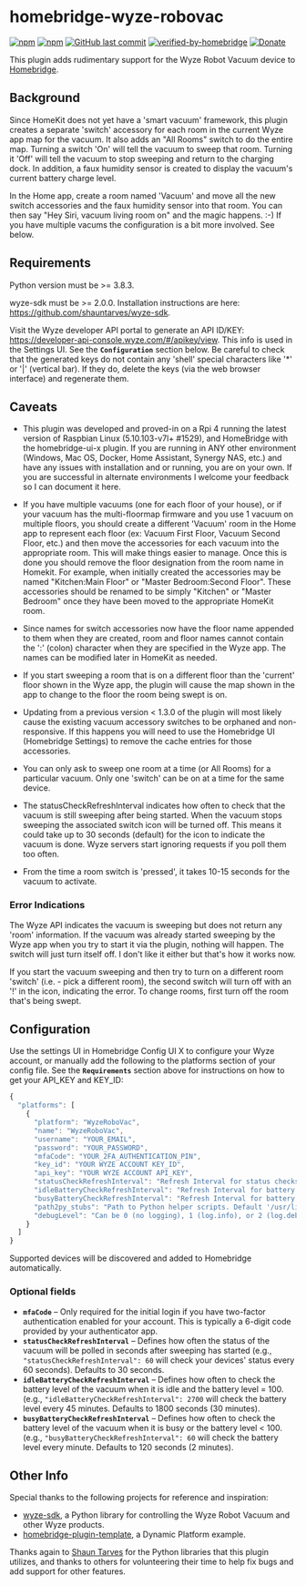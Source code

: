 # homebridge-wyze-robovac
[![npm](https://img.shields.io/npm/v/homebridge-wyze-robovac)](https://www.npmjs.com/package/homebridge-wyze-robovac/v/latest)
[![npm](https://img.shields.io/npm/dt/homebridge-wyze-robovac)](https://www.npmjs.com/package/homebridge-wyze-robovac)
[![GitHub last commit](https://img.shields.io/github/last-commit/RMCob/homebridge-wyze-robovac)](https://github.com/RMCob/homebridge-wyze-robovac)
[![verified-by-homebridge](https://badgen.net/badge/homebridge/verified/purple)](https://github.com/homebridge/homebridge/wiki/Verified-Plugins)
[![Donate](https://img.shields.io/badge/Donate-PayPal-blue)](https://www.paypal.com/donate/?business=G63Z63BWAJWZN&no_recurring=0&currency_code=USD)

This plugin adds rudimentary support for the Wyze Robot Vacuum device to [Homebridge](https://github.com/homebridge/homebridge).

## Background

Since HomeKit does not yet have a 'smart vacuum' framework, this plugin creates a separate 'switch' accessory for each room in the current Wyze app map for the vacuum. It also adds an "All Rooms" switch to do the entire map. Turning a switch 'On' will tell the vacuum to sweep that room. Turning it 'Off' will tell the vacuum to stop sweeping and return to the charging dock. In addition, a faux humidity sensor is created to display the vacuum's current battery charge level.

In the Home app, create a room named 'Vacuum' and move all the new switch accessories and the faux humidity sensor into that room. You can then say "Hey Siri, vacuum living room on" and the magic happens. :-) If you have multiple vacums the configuration is a bit more involved. See below.

## Requirements

Python version must be >= 3.8.3. 

wyze-sdk must be >= 2.0.0. Installation instructions are here: https://github.com/shauntarves/wyze-sdk.

Visit the Wyze developer API portal to generate an API ID/KEY: https://developer-api-console.wyze.com/#/apikey/view.
This info is used in the Settings UI. See the **`Configuration`** section below. Be careful to check that the generated keys do not contain any 'shell' special characters like '*' or '|' (vertical bar). If they do, delete the keys (via the web browser interface) and regenerate them.

## Caveats

- This plugin was developed and proved-in on a Rpi 4 running the latest version of Raspbian Linux (5.10.103-v7l+ #1529), and HomeBridge with the homebridge-ui-x plugin. If you are running in ANY other environment (Windows, Mac OS, Docker, Home Assistant, Synergy NAS, etc.) and have any issues with installation and or running, you are on your own. If you are successful in alternate environments I welcome your feedback so I can document it here.

- If you have multiple vacuums (one for each floor of your house), or if your vacuum has the multi-floormap firmware and you use 1 vacuum on multiple floors, you should create a different 'Vacuum' room in the Home app to represent each floor (ex: Vacuum First Floor, Vacuum Second Floor, etc.) and then move the accessories for each vacuum into the appropriate room. This will make things easier to manage. Once this is done you should remove the floor designation from the room name in Homekit. For example, when initially created the accessories may be named "Kitchen:Main Floor" or "Master Bedroom:Second Floor". These accessories should be renamed to be simply "Kitchen" or "Master Bedroom" once they have been moved to the appropriate HomeKit room. 

- Since names for switch accessories now have the floor name appended to them when they are created, room and floor names cannot contain the ':' (colon) character when they are specified in the Wyze app. The names can be modified later in HomeKit as needed.

- If you start sweeping a room that is on a different floor than the 'current' floor shown in the Wyze app, the plugin will cause the map shown in the app to change to the floor the room being swept is on. 

- Updating from a previous version < 1.3.0 of the plugin will most likely cause the existing vacuum accessory switches to be orphaned and non-responsive. If this happens you will need to use the Homebridge UI (Homebridge Settings) to remove the cache entries for those
 accessories.

- You can only ask to sweep one room at a time (or All Rooms) for a particular vacuum. Only one 'switch' can be on at a time for the same device.

- The statusCheckRefreshInterval indicates how often to check that the vacuum is still sweeping after being started. When the vacuum stops sweeping the associated switch icon will be turned off. This means it could take up to 30 seconds (default) for the icon to indicate the vacuum is done. Wyze servers start ignoring requests if you poll them too often.

- From the time a room switch is 'pressed', it takes 10-15 seconds for the vacuum to activate.

### Error Indications

The Wyze API indicates the vacuum is sweeping but does not return any 'room' information. If the vacuum was already started sweeping by the Wyze app when you try to start it via the plugin, nothing will happen. The switch will just turn itself off. I don't like it either but that's how it works now.

If you start the vacuum sweeping and then try to turn on a different room 'switch' (i.e. - pick a different room), the second switch will turn off with an '!' in the icon, indicating the error. To change rooms, first turn off the room that's being swept.

## Configuration

Use the settings UI in Homebridge Config UI X to configure your Wyze account, or manually add the following to the platforms section of your config file. See the **`Requirements`** section above for instructions on how to get your API_KEY and KEY_ID:

```js
{
  "platforms": [
    {
      "platform": "WyzeRoboVac",
      "name": "WyzeRoboVac",
      "username": "YOUR_EMAIL",
      "password": "YOUR_PASSWORD",
      "mfaCode": "YOUR_2FA_AUTHENTICATION_PIN",
      "key_id": "YOUR WYZE ACCOUNT KEY_ID",
      "api_key": "YOUR WYZE ACCOUNT API_KEY",
      "statusCheckRefreshInterval": "Refresh Interval for status checks after sweeping starts. Default 30 sec",
      "idleBatteryCheckRefreshInterval": "Refresh Interval for battery checks when idle. Default 1800 seconds (30 min)",
      "busyBatteryCheckRefreshInterval": "Refresh Interval for battery checks when busy or charge level < 100. Default 120 seconds (2 min)",
      "path2py_stubs": "Path to Python helper scripts. Default '/usr/lib/node_modules/homebridge-wyze-robovac/py_helpers'",
      "debugLevel": "Can be 0 (no logging), 1 (log.info), or 2 (log.debug)"
    }
  ]
}
```

Supported devices will be discovered and added to Homebridge automatically.

### Optional fields

* **`mfaCode`** &ndash; Only required for the initial login if you have two-factor authentication enabled for your account. This is typically a 6-digit code provided by your authenticator app.
* **`statusCheckRefreshInterval`** &ndash; Defines how often the status of the vacuum will be polled in seconds after sweeping has started (e.g., `"statusCheckRefreshInterval": 60` will check your devices' status every 60 seconds). Defaults to 30 seconds.
* **`idleBatteryCheckRefreshInterval`** &ndash; Defines how often to check the battery level of the vacuum when it is idle and the battery level = 100. (e.g., `"idleBatteryCheckRefreshInterval": 2700` will check the battery level every 45 minutes. Defaults to 1800 seconds (30 minutes).
* **`busyBatteryCheckRefreshInterval`** &ndash; Defines how often to check the battery level of the vacuum when it is busy or the battery level < 100. (e.g., `"busyBatteryCheckRefreshInterval": 60` will check the battery level every minute. Defaults to 120 seconds (2 minutes).

## Other Info

Special thanks to the following projects for reference and inspiration:

- [wyze-sdk](https://github.com/shauntarves/wyze-sdk), a Python library for controlling the Wyze Robot Vacuum and other Wyze products.
- [homebridge-plugin-template](https://github.com/homebridge/homebridge-plugin-template), a Dynamic Platform example.

Thanks again to [Shaun Tarves](https://github.com/shauntarves/wyze-sdk) for the Python libraries that this plugin utilizes, and thanks to others for volunteering their time to help fix bugs and add support for other features.
